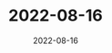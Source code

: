 ---
title: 2022-08-16
date: 2022-08-16
updates:
- title: Updated my portfolio with recent work
  type: content
- title: Updated my resume content and added a revised pdf download.
  type: content
---